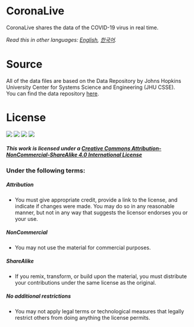 # CoronaLive
CoronaLive shares the data of the COVID-19 virus in real time.

*Read this in other languages: [English](README.md), [한국어](README.ko.md).*

# Source
All of the data files are based on the Data Repository by Johns Hopkins University Center for Systems Science and Engineering (JHU CSSE).   
You can find the data repository [here](https://github.com/CSSEGISandData/COVID-19).

# License
<div class="license_icons">
<img src="https://creativecommons.org/images/chooser/chooser_cc.png">
<img src="https://creativecommons.org/images/chooser/chooser_by.png">
<img src="https://creativecommons.org/images/chooser/chooser_nc.png">
<img src="https://creativecommons.org/images/chooser/chooser_sa.png">
</div>

##### This work is licensed under a [Creative Commons Attribution-NonCommercial-ShareAlike 4.0 International License](http://creativecommons.org/licenses/by-nc-sa/4.0/)

### Under the following terms:
##### Attribution
- You must give appropriate credit, provide a link to the license, and indicate if changes were made. You may do so in any reasonable manner, but not in any way that suggests the licensor endorses you or your use.

##### NonCommercial
- You may not use the material for commercial purposes.

##### ShareAlike
- If you remix, transform, or build upon the material, you must distribute your contributions under the same license as the original.

##### No additional restrictions
- You may not apply legal terms or technological measures that legally restrict others from doing anything the license permits.